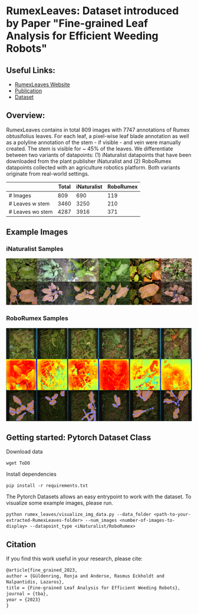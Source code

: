 # RumexLeaves: Dataset introduced by Paper "Fine-grained Leaf Analysis for Efficient Weeding Robots"
## Useful Links:
* [RumexLeaves Website](https://dtu-pas.github.io/RumexLeaves/)
* [Publication](ToDo)
* [Dataset](ToDo)

## Overview:
RumexLeaves contains in total 809 images with 7747 annotations of Rumex obtusifolius leaves. For each leaf, a pixel-wise leaf blade annotation as well as a polyline annotation of the stem - if visible - and vein were manually created. The stem is visible for ~ 45% of the leaves. We differentiate between two variants of datapoints: (1) iNaturalist datapoints that have been downloaded from the plant publisher iNaturalist and (2) RoboRumex datapoints collected with an agriculture robotics platform. Both variants originate from real-world settings.

|                | Total | iNaturalist | RoboRumex |
|----------------|-------|-------------|-----------|
| # Images         | 809     | 690           | 119         |
| # Leaves w stem  | 3460     | 3250           | 210         |
| # Leaves wo stem | 4287     | 3916           | 371         |


## Example Images
### iNaturalist Samples
<p float="left">
  <img src="imgs/iNaturalist_samples.png" width="700" />
</p>

### RoboRumex Samples
<p float="left">
  <img src="imgs/RoboRumex_samples.png" width="700" /> 
</p>

## Getting started: Pytorch Dataset Class
Download data
```
wget ToDO
```
Install dependencies
```
pip install -r requirements.txt
```
The Pytorch Datasets allows an easy entrypoint to work with the dataset.
To visualize some example images, please run.
```
python rumex_leaves/visualize_img_data.py --data_folder <path-to-your-extracted-RumexLeaves-folder> --num_images <number-of-images-to-display> --datapoint_type <iNaturalist/RoboRumex>
```


## Citation

If you find this work useful in your research, please cite:
```
@article{fine_grained_2023,
author = {Güldenring, Ronja and Anderse, Rasmus Eckholdt and Nalpantidis, Lazaros},
title = {Fine-grained Leaf Analysis for Efficient Weeding Robots},
journal = {tba},
year = {2023}
}
```